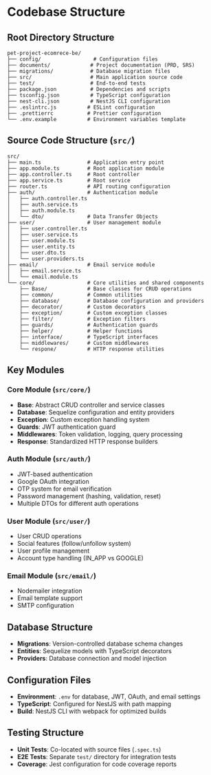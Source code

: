 # Codebase Structure

## Root Directory Structure
```
pet-project-ecomrece-be/
├── config/                 # Configuration files
├── documents/             # Project documentation (PRD, SRS)
├── migrations/            # Database migration files
├── src/                   # Main application source code
├── test/                  # End-to-end tests
├── package.json           # Dependencies and scripts
├── tsconfig.json          # TypeScript configuration
├── nest-cli.json          # NestJS CLI configuration
├── .eslintrc.js          # ESLint configuration
├── .prettierrc           # Prettier configuration
└── .env.example          # Environment variables template
```

## Source Code Structure (`src/`)
```
src/
├── main.ts               # Application entry point
├── app.module.ts         # Root application module
├── app.controller.ts     # Root controller
├── app.service.ts        # Root service
├── router.ts             # API routing configuration
├── auth/                 # Authentication module
│   ├── auth.controller.ts
│   ├── auth.service.ts
│   ├── auth.module.ts
│   └── dto/              # Data Transfer Objects
├── user/                 # User management module
│   ├── user.controller.ts
│   ├── user.service.ts
│   ├── user.module.ts
│   ├── user.entity.ts
│   ├── user.dto.ts
│   └── user.providers.ts
├── email/                # Email service module
│   ├── email.service.ts
│   └── email.module.ts
└── core/                 # Core utilities and shared components
    ├── Base/             # Base classes for CRUD operations
    ├── common/           # Common utilities
    ├── database/         # Database configuration and providers
    ├── decorator/        # Custom decorators
    ├── exception/        # Custom exception classes
    ├── filter/           # Exception filters
    ├── guards/           # Authentication guards
    ├── helper/           # Helper functions
    ├── interface/        # TypeScript interfaces
    ├── middlewares/      # Custom middlewares
    └── respone/          # HTTP response utilities
```

## Key Modules

### Core Module (`src/core/`)
- **Base**: Abstract CRUD controller and service classes
- **Database**: Sequelize configuration and entity providers
- **Exception**: Custom exception handling system
- **Guards**: JWT authentication guard
- **Middlewares**: Token validation, logging, query processing
- **Response**: Standardized HTTP response builders

### Auth Module (`src/auth/`)
- JWT-based authentication
- Google OAuth integration
- OTP system for email verification
- Password management (hashing, validation, reset)
- Multiple DTOs for different auth operations

### User Module (`src/user/`)
- User CRUD operations
- Social features (follow/unfollow system)
- User profile management
- Account type handling (IN_APP vs GOOGLE)

### Email Module (`src/email/`)
- Nodemailer integration
- Email template support
- SMTP configuration

## Database Structure
- **Migrations**: Version-controlled database schema changes
- **Entities**: Sequelize models with TypeScript decorators
- **Providers**: Database connection and model injection

## Configuration Files
- **Environment**: `.env` for database, JWT, OAuth, and email settings
- **TypeScript**: Configured for NestJS with path mapping
- **Build**: NestJS CLI with webpack for optimized builds

## Testing Structure
- **Unit Tests**: Co-located with source files (`.spec.ts`)
- **E2E Tests**: Separate `test/` directory for integration tests
- **Coverage**: Jest configuration for code coverage reports
